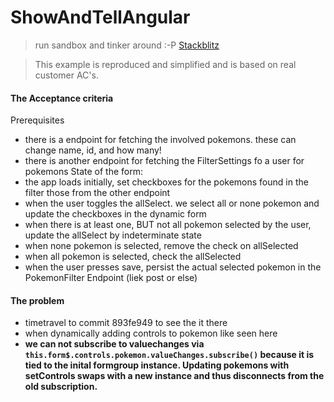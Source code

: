 # ShowAndTellAngular


>run sandbox and tinker around :-P
>[Stackblitz](https://stackblitz.com/~/github.com/janpauldahlke/ccwt-example)

> This example is reproduced and simplified and is based on real customer AC's.

#### The Acceptance criteria

Prerequisites 
  * there is a endpoint for fetching the involved pokemons. these can change name, id, and how many!
  * there is another endpoint for fetching the FilterSettings fo a user for pokemons
State of the form:
  * the app loads initially, set checkboxes for the pokemons found in the filter those from the other endpoint
  * when the user toggles the allSelect. we select all or none pokemon and update the checkboxes in the dynamic form
  * when there is at least one, BUT not all pokemon selected by the user, update the allSelect by indeterminate state
  * when none pokemon is selected, remove the check on allSelected
  * when all pokemon is selected, check the allSelected
  * when the user presses save, persist the actual selected pokemon in the PokemonFilter Endpoint (liek post or else)


#### The problem

* timetravel to commit 893fe949 to see the it there
* when dynamically adding controls to pokemon like seen here
* **we can not subscribe to valuechanges via `this.form$.controls.pokemon.valueChanges.subscribe()` because it is tied to the inital formgroup instance. Updating pokemons with setControls swaps with a new instance and thus disconnects from the old subscription.** 

